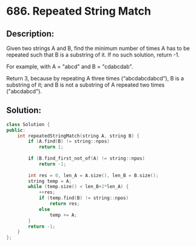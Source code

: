 # 686. Repeated String Match

## Description:

Given two strings A and B, find the minimum number of times A has to be repeated such that B is a substring of it. If no such solution, return -1.

For example, with A = "abcd" and B = "cdabcdab".

Return 3, because by repeating A three times (“abcdabcdabcd”), B is a substring of it; and B is not a substring of A repeated two times ("abcdabcd").

## Solution:

```c++
class Solution {
public:
    int repeatedStringMatch(string A, string B) {
        if (A.find(B) != string::npos)
            return 1;
        
        if (B.find_first_not_of(A) != string::npos)
            return -1;
        
        int res = 0, len_A = A.size(), len_B = B.size();
        string temp = A;
        while (temp.size() < len_B+2*len_A) {
            ++res;
            if (temp.find(B) != string::npos)
                return res;
            else
                temp += A;
        }
        return -1;
    }
};
```

<!-- remark：

-  -->
